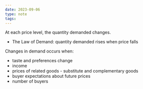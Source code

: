 ```yaml
---
date: 2023-09-06
type: note
tags: 
---
```


At each price level, the quantity demanded changes.
- The Law of Demand: quantity demanded rises when price falls

Changes in demand occurs when:
- taste and preferences change
- income
- prices of related goods - substitute and complementary goods
- buyer expectations about future prices
- number of buyers